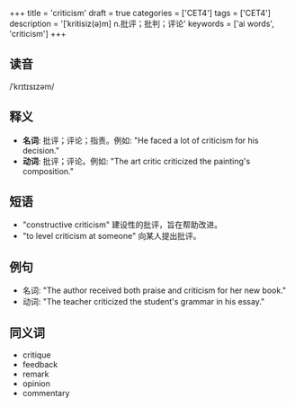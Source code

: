 +++
title = 'criticism'
draft = true
categories = ['CET4']
tags = ['CET4']
description = '[ˈkritisiz(ə)m] n.批评；批判；评论'
keywords = ['ai words', 'criticism']
+++

## 读音
/ˈkrɪtɪsɪzəm/

## 释义
- **名词**: 批评；评论；指责。例如: "He faced a lot of criticism for his decision."
- **动词**: 批评；评论。例如: "The art critic criticized the painting's composition."

## 短语
- "constructive criticism" 建设性的批评，旨在帮助改进。
- "to level criticism at someone" 向某人提出批评。

## 例句
- 名词: "The author received both praise and criticism for her new book."
- 动词: "The teacher criticized the student's grammar in his essay."

## 同义词
- critique
- feedback
- remark
- opinion
- commentary

